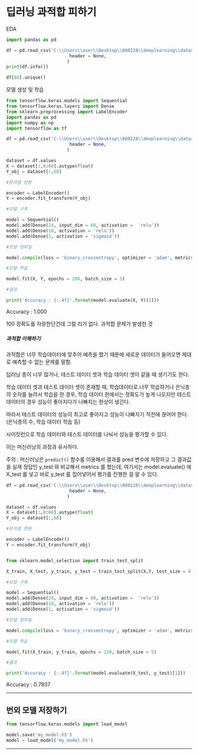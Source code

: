 # 딥러닝 과적합 피하기



EDA



```python
import pandas as pd

df = pd.read_csv('C:\\Users\\user\\Desktop\\080228\\deeplearning\\dataset\\sonar.csv',
                        header = None,
                       )
print(df.info())

df[60].unique()

```



모델 생성 및 학습



```python
from tensorflow.keras.models import Sequential
from tensorflow.keras.layers import Dense
from sklearn.preprocessing import LabelEncoder
import pandas as pd
import numpy as np
import tensorflow as tf

df = pd.read_csv('C:\\Users\\user\\Desktop\\080228\\deeplearning\\dataset\\sonar.csv',
                        header = None,
                       )

dataset = df.values
X = dataset[:,0:60].astype(float)
Y_obj = dataset[:,60]

#문자열 변환

encoder = LabelEncoder()
Y = encoder.fit_transform(Y_obj)

#모델 구축

model = Sequential()
model.add(Dense(24, input_dim = 60, activation =  'relu'))
model.add(Dense(10, activation = 'relu'))
model.add(Dense(1, activation = 'sigmoid'))

#모델 컴파일

model.compile(loss = 'binary_crossentropy', optimizer = 'adam', metrics = ['accuracy'])

#모델 학습

model.fit(X, Y, epochs = 200, batch_size = 5)

#결과

print('Accuracy : {:.4f}'.format(model.evaluate(X, Y)[1]))
```



Accuracy : 1.000



100 정확도를 자랑한단건데 그럴 리가 없다. 과적합 문제가 발생한 것





##### 과적합 이해하기



과적합은 너무 학습데이터에 맞추어 예측을 했기 때문에 새로운 데이터가 들어오면 제대로 예측할 수 없는 문제를 말함.



딥러닝 층이 너무 많거나, 테스트 데이터 셋과 학습 데이터 셋이 같을 때 생기기도 한다.



학습 데이터 셋과 테스트 데이터 셋이 존재할 때, 학습데이터로 너무 학습하거나 은닉층의 숫자를 늘려서 학습을 한 경우, 학습 데이터 한에서는 정확도가 높게 나오지만 테스트 데이터의 경우 성능이 좋아지다가 나빠지는 현상이 생긴다.



따라서 테스트 데이터의 성능이 최고로 좋아지고 성능이 나빠지기 직전에 끊어야 한다.(은닉층의 수, 학습 데이터 학습 등)



사이킷런으로 학습 데이터와 테스트 데이터를 나눠서 성능을 평가할 수 있다.

이는 머신러닝의 과정과 유사하다.

주의 : 머신러닝은 `predict()` 함수를 이용해서 결과를 pred 변수에 저장하고 그 결과값을 실제 정답인 y_test 와 비교해서 metrics 를 했는데, 여기서는 model.evaluate() 에 X_test 를 넣고 바로 y_test 를 집어넣어서 평가를 진행한 걸 알 수 있다.



```python
df = pd.read_csv('C:\\Users\\user\\Desktop\\080228\\deeplearning\\dataset\\sonar.csv',
                        header = None,
                       )

dataset = df.values
X = dataset[:,0:60].astype(float)
Y_obj = dataset[:,60]

#문자열 변환

encoder = LabelEncoder()
Y = encoder.fit_transform(Y_obj)


from sklearn.model_selection import train_test_split

X_train, X_test, y_train, y_test = train_test_split(X,Y, test_size = 0.3, random_state = 0)

#모델 구축

model = Sequential()
model.add(Dense(24, input_dim = 60, activation =  'relu'))
model.add(Dense(10, activation = 'relu'))
model.add(Dense(1, activation = 'sigmoid'))

#모델 컴파일

model.compile(loss = 'binary_crossentropy', optimizer = 'adam', metrics = ['accuracy'])

#모델 학습

model.fit(X_train, y_train, epochs = 130, batch_size = 5)

#결과

print('Accuracy : {:.4f}'.format(model.evaluate(X_test, y_test)[1]))

```



Accuracy : 0.7937



<hr>

## 번외 모델 저장하기



```python
from tensorflow.keras.models import load_model

model.save('my_model.h5')
model = load_model('my_model.h5')
```







<hr>



